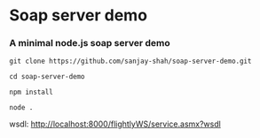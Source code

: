 # Soap server demo

### A minimal node.js soap server demo

`git clone https://github.com/sanjay-shah/soap-server-demo.git`

`cd soap-server-demo`

`npm install`

`node .`

wsdl: [http://localhost:8000/flightlyWS/service.asmx?wsdl](http://localhost:8000/flightlyWS/service.asmx?wsdl)

